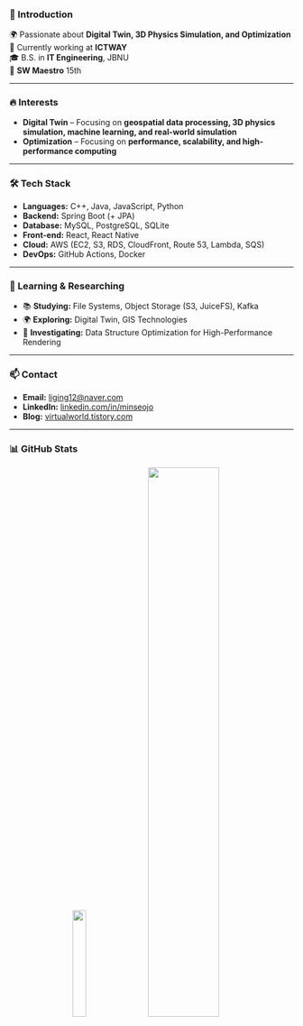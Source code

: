 <!--
<img src="https://img.shields.io/badge/쓰고자하는_텍스트-컬러코드?style=flat-square&logo=simpleicons에서_아이콘이름&logoColor=white"/></a>

[![Anurag's GitHub stats](https://github-readme-stats.vercel.app/api?username=minseojo&theme=dracula)](https://github.com/minseojo)


![header](https://capsule-render.vercel.app/api?type=Waving&color=003458&height=240&section=header&text=MinseoJo&fontSize=60&animation=blinking&5&fontColor=ffffff)
-->


<!--
## Profile
### Linkedin: https://www.linkedin.com/in/%EB%AF%BC%EC%84%9C-%EC%A1%B0-039b29262/
### Blog: https://velog.io/@minseojo
### Email: liging12@naver.com
### Baekjoon: https://solved.ac/profile/liging
<br>

![Anurag's github ](https://github-readme-stats.vercel.app/api?username=minseojo&show_icons=true&theme=vue)
<br>
-->

### 👋 Introduction
🌍 Passionate about **Digital Twin, 3D Physics Simulation, and Optimization** </br>
💼 Currently working at **ICTWAY**</br>
🎓 B.S. in **IT Engineering**, JBNU</br>
🚀 **SW Maestro** 15th

---

### 🔥 Interests
- **Digital Twin** – Focusing on **geospatial data processing, 3D physics simulation, machine learning, and real-world simulation**  
- **Optimization** – Focusing on **performance, scalability, and high-performance computing**  
<!--- **Computer Science** – Focusing on **algorithm efficiency, memory optimization**  -->

---

### 🛠 Tech Stack
- **Languages:** C++, Java, JavaScript, Python  
- **Backend:** Spring Boot (+ JPA)  
- **Database:** MySQL, PostgreSQL, SQLite
- **Front-end:** React, React Native  
- **Cloud:** AWS (EC2, S3, RDS, CloudFront, Route 53, Lambda, SQS)  
- **DevOps:** GitHub Actions, Docker  

---

### 🌱 Learning & Researching
- 📚 **Studying:** File Systems, Object Storage (S3, JuiceFS), Kafka
- 🌍 **Exploring:** Digital Twin, GIS Technologies
- 🚀 **Investigating:** Data Structure Optimization for High-Performance Rendering  
---

### 📫 Contact
- **Email:** [liging12@naver.com](mailto:liging12@naver.com)  
- **LinkedIn:** [linkedin.com/in/minseojo](https://www.linkedin.com/in/%EB%AF%BC%EC%84%9C-%EC%A1%B0-039b29262/details/projects/)  
- **Blog:** [virtualworld.tistory.com](https://virtualworld.tistory.com/)  

---


### 📊 GitHub Stats

</div>
<div align="center">
<!-- My profile -->
<img src="https://github-readme-stats.vercel.app/api/top-langs/?username=minseojo&langs_count=5&hide=html,css,tex" width=22% />
<img src="https://github-readme-stats.vercel.app/api?username=minseojo&show_icons=true&theme=vue" width=50% />


</div>
